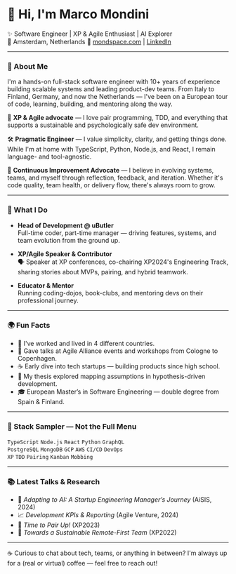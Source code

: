 # 👋 Hi, I'm Marco Mondini

✨ Software Engineer | XP & Agile Enthusiast | AI Explorer  
📍 Amsterdam, Netherlands
🔗 [mondspace.com](mailto:mmondini@mondspace.com) | [LinkedIn](https://linkedin.com/in/mondinimarco)

---

### 🧠 About Me

I'm a hands-on full-stack software engineer with 10+ years of experience building scalable systems and leading product-dev teams. From Italy to Finland, Germany, and now the Netherlands — I've been on a European tour of code, learning, building, and mentoring along the way.

🔁 **XP & Agile advocate** — I love pair programming, TDD, and everything that supports a sustainable and psychologically safe dev environment.  

🛠️ **Pragmatic Engineer** — I value simplicity, clarity, and getting things done. While I'm at home with TypeScript, Python, Node.js, and React, I remain language- and tool-agnostic.

🔁 **Continuous Improvement Advocate** — I believe in evolving systems, teams, and myself through reflection, feedback, and iteration. Whether it's code quality, team health, or delivery flow, there's always room to grow.

---

### 💼 What I Do

- **Head of Development @ uButler**  
  Full-time coder, part-time manager — driving features, systems, and team evolution from the ground up.

- **XP/Agile Speaker & Contributor**  
  🗣️ Speaker at XP conferences, co-chairing XP2024's Engineering Track, sharing stories about MVPs, pairing, and hybrid teamwork.

- **Educator & Mentor**  
  Running coding-dojos, book-clubs, and mentoring devs on their professional journey.

---

### 🌍 Fun Facts

- 🧳 I've worked and lived in 4 different countries.
- 🎤 Gave talks at Agile Alliance events and workshops from Cologne to Copenhagen.
- ☕ Early dive into tech startups — building products since high school.
- 🧠 My thesis explored mapping assumptions in hypothesis-driven development.
- 🎓 European Master’s in Software Engineering — double degree from Spain & Finland.

---

### 🧪 Stack Sampler — Not the Full Menu

`TypeScript` `Node.js` `React` `Python` `GraphQL`  
`PostgreSQL` `MongoDB` `GCP` `AWS` `CI/CD` `DevOps`  
`XP` `TDD` `Pairing` `Kanban` `Mobbing`

---

### 📚 Latest Talks & Research

- 💬 *Adapting to AI: A Startup Engineering Manager’s Journey* (AiSIS, 2024)  
- 📈 *Development KPIs & Reporting* (Agile Venture, 2024)  
- 🤝 *Time to Pair Up!* (XP2023)  
- 🌱 *Towards a Sustainable Remote-First Team* (XP2022)  

---

☕ Curious to chat about tech, teams, or anything in between? I'm always up for a (real or virtual) coffee — feel free to reach out!
